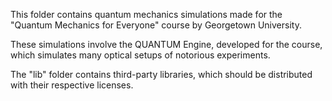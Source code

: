 This folder contains quantum mechanics simulations made for the "Quantum Mechanics for Everyone"
course by Georgetown University.

These simulations involve the QUANTUM Engine, developed for the course, which simulates many
optical setups of notorious experiments.

The "lib" folder contains third-party libraries, which should be distributed with their respective
licenses.
